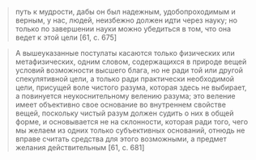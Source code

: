 >путь к мудрости, дабы он был надежным, удобопроходимым и верным, у нас, людей, неизбежно должен идти через науку; но только по завершении науки можно убедиться в том, что она ведет к этой цели [61, c. 675]

>А вышеуказанные постулаты касаются только физических или метафизических, одним словом, содержащихся в природе вещей условий возможности высшего блага, но не ради той или другой спекулятивной цели, а только ради практически необходимой цели, присущей воле чистого разума, которая здесь не выбирает, а повинуется неукоснительному велению разума; это веление имеет объективно свое основание во внутреннем свойстве вещей, поскольку чистый разум должен судить о них в общей форме, и основывается не на склонности, которая ради того, чего мы желаем из одних только субъективных оснований, отнюдь не вправе считать средства для этого возможными, а предмет желания действительным [61, c. 681]